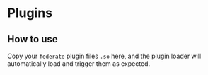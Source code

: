 # Plugins

## How to use

Copy your `federate` plugin files `.so` here, and the plugin loader will automatically load and trigger them as expected.
